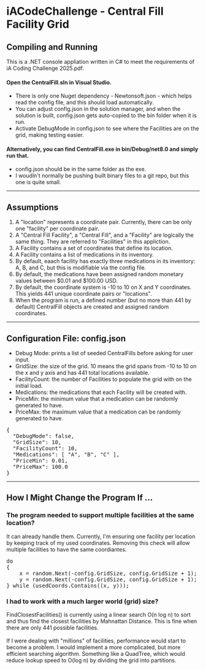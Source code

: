 # iACodeChallenge - Central Fill Facility Grid

## Compiling and Running

This is a .NET console appliation written in C# to meet the requirements of iA Coding Challenge 2025.pdf.

#### Open the CentralFill.sln in Visual Studio.
* There is only one Nuget dependency - Newtonsoft.json - which helps read the config file, and this should load automatically.
* You can adjust config.json in the solution manager, and when the solution is built, config.json gets auto-copied to the bin
  folder when it is run.
* Activate DebugMode in config.json to see where the Facilities are on the grid, making testing easier.

#### Alternatively, you can find CentralFill.exe in bin/Debug/net8.0 and simply run that.
* config.json should be in the same folder as the exe.
* I woudln't normally be pushing built binary files to a git repo, but this one is quite small.

- - - -

## Assumptions
1. A "location" represents a coordinate pair. Currently, there can be only one "facility" per coordinate pair.
1. A "Central Fill Facility", a "Central Fill", and a "Facility" are logically the same thing.
   They are referred to "Facilities" in this appliction.
1. A Facility contains a set of coordinates that define its location.
1. A Facility contains a list of medications in its inventory.
1. By default, eaach facility has exactly three medications in its inventory: A, B, and C, but this is modifiable via the config file.
1. By default, the medications have been assigned random monetary values between $0.01 and $100.00 USD.
1. By default, the coordinate system is -10 to 10 on X and Y coordinates. This yields 441 unique coordinate pairs or "locations".
1. When the program is run, a defined number (but no more than 441 by default) CentralFill objects are created and assigned
   random coordinates.

- - - -

## Configuration File: config.json
* Debug Mode: prints a list of seeded CentralFills before asking for user input.
* GridSize: the size of the grid. 10 means the grid spans from -10 to 10 on the x and y axis and has 441 total locations available.
* FacilityCount: the number of Facilities to populate the grid with on the initial load.
* Medications: the medications that each Facility will be created with.
* PriceMin: the minimum value that a medication can be randomly generated to have.
* PriceMax: the maximum value that a medication can be randomly generated to have.

<pre>
{
  "DebugMode": false,
  "GridSize": 10,
  "FacilityCount": 10,
  "Medications": [ "A", "B", "C" ],
  "PriceMin": 0.01,
  "PriceMax": 100.0
}
</pre>

- - - -

## How I Might Change the Program If ...
### The program needed to support multiple facilities at the same location?
It can already handle them. Currently, I'm ensuring one facility per location by keeping track of my used coordinates.
Removing this check will allow multiple facilities to have the same coordiantes.
<pre>
do
{
    x = random.Next(-config.GridSize, config.GridSize + 1);
    y = random.Next(-config.GridSize, config.GridSize + 1);
} while (usedCoords.Contains((x, y)));
</pre>

### I had to work with a much larger world (grid) size?
FindClosestFacilities() is currently using a linear search O(n log n) to sort and thus find the closest facilities by Mahnattan Distance.
This is fine when there are only 441 possible facilities.<BR>
<BR>
If I were dealing with "millions" of facilities, performance would start to become a problem. I would implement a more complicated,
but more efficient searching algorithm. Something like a QuadTree, which would reduce lookup speed to O(log n) by dividing the grid
into partitions.
